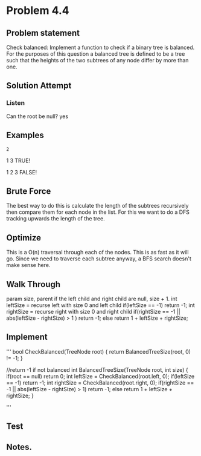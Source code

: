 # Problem 4.4

## Problem statement

Check balanced: Implement a function to check if a binary tree is balanced. For the purposes of this question a balanced tree
is defined to be a tree such that the heights of the two subtrees of any node differ by more than one. 

## Solution Attempt

### Listen

Can the root be null? yes

## Examples
    2
1       3       TRUE!

1
    2
        3       FALSE!

## Brute Force

The best way to do this is calculate the length of the subtrees recursively then compare them for each node in the list. 
For this we want to do a DFS tracking upwards the length of the tree. 

## Optimize

This is a O(n) traversal through each of the nodes. This is as fast as it will go. Since we need to traverse each subtree 
anyway, a BFS search doesn't make sense here. 

## Walk Through

param size, parent
if the left child and right child are null, size + 1. 
int leftSize = recurse left with size 0 and left child
if(leftSize == -1) return -1;
int rightSize = recurse right with size 0 and right child
if(rightSize == -1 || abs(leftSize - rightSize) > 1 ) return -1;
else return 1 + leftSize + rightSize;

## Implement

'''
bool CheckBalanced(TreeNode root)
{
    return BalancedTreeSize(root, 0) != -1;
}

//return -1 if not balanced
int BalancedTreeSize(TreeNode root, int size)
{
    if(root == null) return 0;
    int leftSize = CheckBalanced(root.left, 0);
    if(leftSize == -1) return -1;
    int rightSize = CheckBalanced(root.right, 0);
    if(rightSize == -1 || abs(leftSize - rightSize) > 1) return -1;
    else return 1 + leftSize + rightSize;
}


'''

## Test


## Notes. 